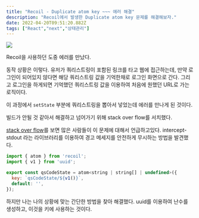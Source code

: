 ```yaml
---
title: "Recoil - Duplicate atom key ~~~ 에러 해결"
description: "Recoil에서 발생한 Duplicate atom key 문제를 해결해보자."
date: 2022-04-20T09:51:20.882Z
tags: ["React","next","상태관리"]
---
```

![](/images/e48654da-e6d8-4c95-b5d0-e1a0defe9406-image.png)

Recoil을 사용하던 도중 에러를 만났다. 

동작 상황은 이렇다. 유저가 쿼리스트링이 포함된 링크를 타고 웹에 접근하는데, 만약 로그인이 되어있지 않다면 해당 쿼리스트링 값을 기억한채로 로그인 화면으로 간다. 그리고 로그인을 하게되면 기억했던 쿼리스트링 값을 이용하여 처음에 원했던 URL로 가는 로직이다.

이 과정에서 `setState` 부분에 쿼리스트링을 뽑아서 넣었는데 에러를 만나게 된 것이다.

빌드가 안될 것 같아서 해결하고 넘어가기 위해 stack over flow를 서치했다.

[stack over flow](https://github.com/facebookexperimental/Recoil/issues/733)를 보면 많은 사람들이 이 문제에 대해서 언급하고있다. intercept-stdout 라는 라이브러리를 이용하여 경고 메세지를 안전하게 무시하는 방법을 발견했다.

```jsx
import { atom } from 'recoil';
import { v1 } from 'uuid';

export const qsCodeState = atom<string | string[] | undefined>({
  key: `qsCodeState/${v1()}`,
  default: '',
});
```

하지만 나는 나의 상황에 맞는 간단한 방법을 찾아 해결했다. uuid를 이용하여 난수를 생성하고, 이것을 키에 사용하는 것이다.